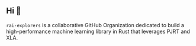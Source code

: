 ## Hi 👋

`rai-explorers` is a collaborative GitHub Organization dedicated to build a high-performance machine learning library in Rust that leverages PJRT and XLA.
